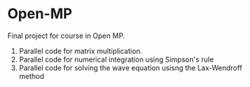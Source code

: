 # Open-MP

Final project for course in Open MP. 

1. Parallel code for matrix multiplication.
2. Parallel code for numerical integration using Simpson's rule
3. Parallel code for solving the wave equation usisng the Lax-Wendroff method
